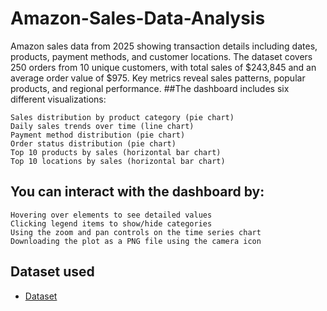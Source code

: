 # Amazon-Sales-Data-Analysis
Amazon sales data from 2025 showing transaction details including dates, products, payment methods, and customer locations. The dataset covers 250 orders from 10 unique customers, with total sales of $243,845 and an average order value of $975. Key metrics reveal sales patterns, popular products, and regional performance.
##The dashboard includes six different visualizations:

    Sales distribution by product category (pie chart)
    Daily sales trends over time (line chart)
    Payment method distribution (pie chart)
    Order status distribution (pie chart)
    Top 10 products by sales (horizontal bar chart)
    Top 10 locations by sales (horizontal bar chart)

## You can interact with the dashboard by:

    Hovering over elements to see detailed values
    Clicking legend items to show/hide categories
    Using the zoom and pan controls on the time series chart
    Downloading the plot as a PNG file using the camera icon
    
## Dataset used
- <a href ="https://github.com/20celeste/Amazon-Sales-Data-Analysis/blob/main/amazon_sales_data%202025.csv">Dataset</a>
